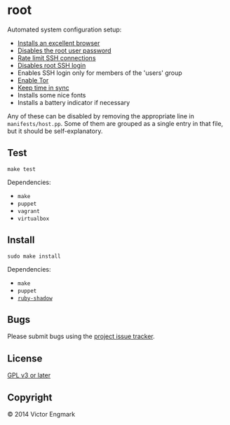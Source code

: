 root
====

Automated system configuration setup:

- [Installs an excellent browser](https://www.mozilla.org/firefox)
- [Disables the root user password](https://wiki.archlinux.org/index.php/sudo#Disable_root_login)
- [Rate limit SSH connections](https://wiki.archlinux.org/index.php/Uncomplicated_Firewall)
- [Disables root SSH login](http://www.howtogeek.com/howto/linux/security-tip-disable-root-ssh-login-on-linux/?PageSpeed=noscript)
- Enables SSH login only for members of the 'users' group
- [Enable Tor](https://wiki.archlinux.org/index.php/tor)
- [Keep time in sync](https://wiki.archlinux.org/index.php/Network_Time_Protocol_daemon)
- Installs some nice fonts
- Installs a battery indicator if necessary

Any of these can be disabled by removing the appropriate line in `manifests/host.pp`. Some of them are grouped as a single entry in that file, but it should be self-explanatory.

Test
----

    make test

Dependencies:

- `make`
- `puppet`
- `vagrant`
- `virtualbox`

Install
-------

    sudo make install

Dependencies:

- `make`
- `puppet`
- [`ruby-shadow`](https://unix.stackexchange.com/questions/165333/how-to-get-non-zero-exit-code-from-puppet-when-configuration-cannot-be-applied)

Bugs
----

Please submit bugs using the [project issue tracker](https://github.com/l0b0/root/issues).

License
-------

[GPL v3 or later](LICENSE)

Copyright
---------

© 2014 Victor Engmark
